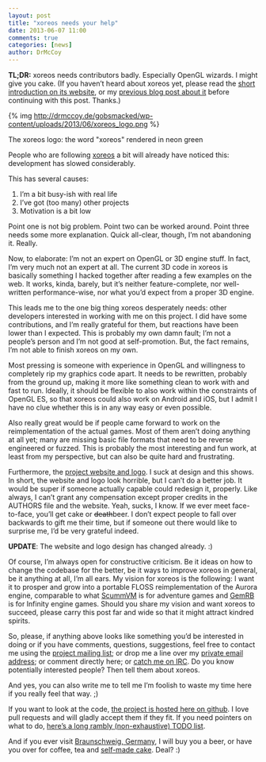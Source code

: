 ```yaml
---
layout: post
title: "xoreos needs your help"
date: 2013-06-07 11:00
comments: true
categories: [news]
author: DrMcCoy
---
```


**TL;DR:** xoreos needs contributors badly. Especially OpenGL wizards. I might give you cake.
(If you haven’t heard about xoreos yet, please read the [short introduction on its website](/about/index.html), or my [previous blog post about it](http://drmccoy.de/gobsmacked/?p=484) before continuing with this post. Thanks.)

{% img http://drmccoy.de/gobsmacked/wp-content/uploads/2013/06/xoreos_logo.png %}

The xoreos logo: the word "xoreos" rendered in neon green

People who are following [xoreos](http://xoreos.org/) a bit will already have noticed this: development has slowed considerably.

This has several causes:

1. I’m a bit busy-ish with real life
2. I’ve got (too many) other projects
3. Motivation is a bit low

Point one is not big problem.
Point two can be worked around.
Point three needs some more explanation.
Quick all-clear, though, I’m not abandoning it. Really.

Now, to elaborate: I’m not an expert on OpenGL or 3D engine stuff. In fact, I’m very much not an expert at all. The current 3D code in xoreos is basically something I hacked together after reading a few examples on the web. It works, kinda, barely, but it’s neither feature-complete, nor well-written performance-wise, nor what you’d expect from a proper 3D engine.

This leads me to the one big thing xoreos desperately needs: other developers interested in working with me on this project. I did have some contributions, and I’m really grateful for them, but reactions have been lower than I expected. This is probably my own damn fault; I’m not a people’s person and I’m not good at self-promotion. But, the fact remains, I’m not able to finish xoreos on my own.

Most pressing is someone with experience in OpenGL and willingness to completely rip my graphics code apart. It needs to be rewritten, probably from the ground up, making it more like something clean to work with and fast to run. Ideally, it should be flexible to also work within the constraints of OpenGL ES, so that xoreos could also work on Android and iOS, but I admit I have no clue whether this is in any way easy or even possible.

Also really great would be if people came forward to work on the reimplementation of the actual games. Most of them aren’t doing anything at all yet; many are missing basic file formats that need to be reverse engineered or fuzzed. This is probably the most interesting and fun work, at least from my perspective, but can also be quite hard and frustrating.

Furthermore, the [project website and logo](http://xoreos.org). I suck at design and this shows. In short, the website and logo look horrible, but I can’t do a better job. It would be super if someone actually capable could redesign it, properly. Like always, I can’t grant any compensation except proper credits in the AUTHORS file and the website. Yeah, sucks, I know. If we ever meet face-to-face, you’ll get cake or ~~death~~beer. I don’t expect people to fall over backwards to gift me their time, but if someone out there would like to surprise me, I’d be very grateful indeed.

**UPDATE**: The website and logo design has changed already. :)

Of course, I’m always open for constructive criticism. Be it ideas on how to change the codebase for the better, be it ways to improve xoreos in general, be it anything at all, I’m all ears.
My vision for xoreos is the following: I want it to prosper and grow into a portable FLOSS reimplementation of the Aurora engine, comparable to what [ScummVM](http://scummvm.org) is for adventure games and [GemRB](http://gemrb.org) is for Infinity engine games. Should you share my vision and want xoreos to succeed, please carry this post far and wide so that it might attract kindred spirits.

So, please, if anything above looks like something you’d be interested in doing or if you have comments, questions, suggestions, feel free to contact me using the [project mailing list](https://xoreos.org/mailman/listinfo/xoreos-devel); or drop me a line over my [private email address](drmccoy@drmccoy.de); or comment directly here; or [catch me on IRC](irc://irc.freenode.net/xoreos). Do you know potentially interested people? Then tell them about xoreos.

And yes, you can also write me to tell me I’m foolish to waste my time here if you really feel that way. ;)

If you want to look at the code, [the project is hosted here on github](https://github.com/DrMcCoy/xoreos). I love pull requests and will gladly accept them if they fit. If you need pointers on what to do, [here’s a long rambly (non-exhaustive) TODO list](https://github.com/DrMcCoy/xoreos/wiki/TODO).

And if you ever visit [Braunschweig, Germany](https://en.wikipedia.org/wiki/Braunschweig), I will buy you a beer, or have you over for coffee, tea and [self-made cake](http://drmccoy.de/cakesmacked/). Deal? :)
